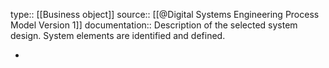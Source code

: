 type:: [[Business object]]
source:: [[@Digital Systems Engineering Process Model Version 1]]
documentation:: Description of the selected system design. System elements are identified and defined.

-